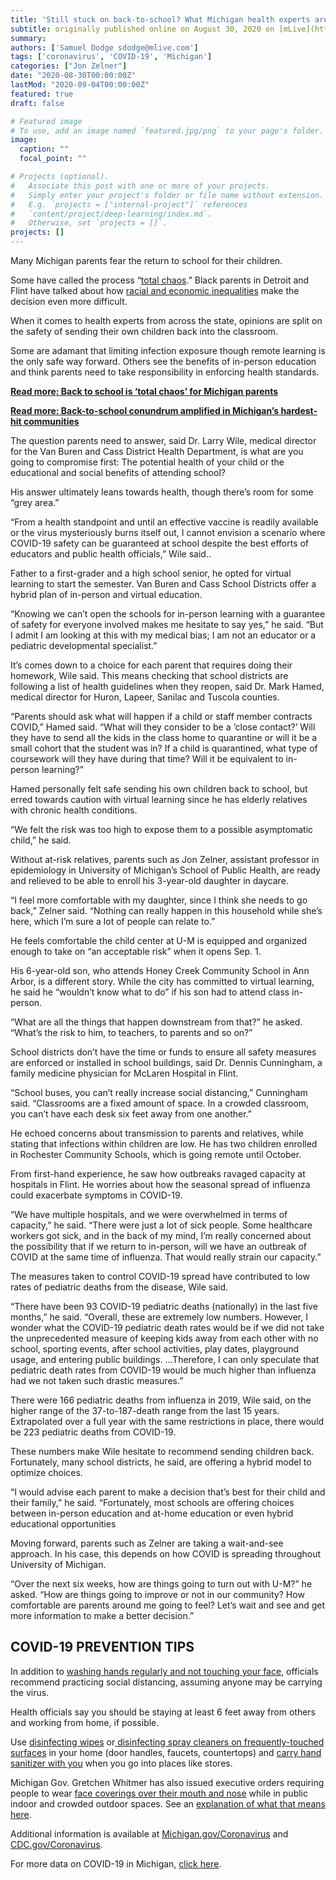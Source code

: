 ```yaml
---
title: 'Still stuck on back-to-school? What Michigan health experts are deciding for their own kids'
subtitle: originally published online on August 30, 2020 on [mLive](https://www.mlive.com/coronavirus/2020/08/still-stuck-on-back-to-school-what-michigan-health-experts-are-deciding-for-their-own-kids.html)
summary: 
authors: ['Samuel Dodge sdodge@mlive.com']
tags: ['coronavirus', 'COVID-19', 'Michigan']
categories: ["Jon Zelner"]
date: "2020-08-30T00:00:00Z"
lastMod: "2020-09-04T00:00:00Z"
featured: true
draft: false

# Featured image
# To use, add an image named `featured.jpg/png` to your page's folder. 
image:
  caption: ""
  focal_point: ""

# Projects (optional).
#   Associate this post with one or more of your projects.
#   Simply enter your project's folder or file name without extension.
#   E.g. `projects = ["internal-project"]` references 
#   `content/project/deep-learning/index.md`.
#   Otherwise, set `projects = []`.
projects: []
---
```

Many Michigan parents fear the return to school for their children.

Some have called the process “[total chaos](https://www.mlive.com/public-interest/2020/08/back-to-school-is-total-chaos-for-michigan-parents.html).” Black parents in Detroit and Flint have talked about how [racial and economic inequalities](https://www.mlive.com/public-interest/2020/08/back-to-school-conundrum-amplified-in-michigans-hardest-hit-communities.html) make the decision even more difficult.

When it comes to health experts from across the state, opinions are split on the safety of sending their own children back into the classroom.

Some are adamant that limiting infection exposure though remote learning is the only safe way forward. Others see the benefits of in-person education and think parents need to take responsibility in enforcing health standards.

**[Read more: Back to school is ‘total chaos’ for Michigan parents](https://www.mlive.com/public-interest/2020/08/back-to-school-is-total-chaos-for-michigan-parents.html)**

**[Read more: Back-to-school conundrum amplified in Michigan’s hardest-hit communities](https://www.mlive.com/public-interest/2020/08/back-to-school-conundrum-amplified-in-michigans-hardest-hit-communities.html)**


The question parents need to answer, said Dr. Larry Wile, medical director for the Van Buren and Cass District Health Department, is what are you going to compromise first: The potential health of your child or the educational and social benefits of attending school?

His answer ultimately leans towards health, though there’s room for some “grey area.”

“From a health standpoint and until an effective vaccine is readily available or the virus mysteriously burns itself out, I cannot envision a scenario where COVID-19 safety can be guaranteed at school despite the best efforts of educators and public health officials,” Wile said..

Father to a first-grader and a high school senior, he opted for virtual learning to start the semester. Van Buren and Cass School Districts offer a hybrid plan of in-person and virtual education.

“Knowing we can’t open the schools for in-person learning with a guarantee of safety for everyone involved makes me hesitate to say yes,” he said. “But I admit I am looking at this with my medical bias; I am not an educator or a pediatric developmental specialist.”

It’s comes down to a choice for each parent that requires doing their homework, Wile said. This means checking that school districts are following a list of health guidelines when they reopen, said Dr. Mark Hamed, medical director for Huron, Lapeer, Sanilac and Tuscola counties.

“Parents should ask what will happen if a child or staff member contracts COVID,” Hamed said. “What will they consider to be a ‘close contact?’ Will they have to send all the kids in the class home to quarantine or will it be a small cohort that the student was in? If a child is quarantined, what type of coursework will they have during that time? Will it be equivalent to in-person learning?”

Hamed personally felt safe sending his own children back to school, but erred towards caution with virtual learning since he has elderly relatives with chronic health conditions.

“We felt the risk was too high to expose them to a possible asymptomatic child,” he said.

Without at-risk relatives, parents such as Jon Zelner, assistant professor in epidemiology in University of Michigan’s School of Public Health, are ready and relieved to be able to enroll his 3-year-old daughter in daycare.

“I feel more comfortable with my daughter, since I think she needs to go back,” Zelner said. “Nothing can really happen in this household while she’s here, which I’m sure a lot of people can relate to.”

He feels comfortable the child center at U-M is equipped and organized enough to take on “an acceptable risk” when it opens Sep. 1.

His 6-year-old son, who attends Honey Creek Community School in Ann Arbor, is a different story. While the city has committed to virtual learning, he said he “wouldn’t know what to do” if his son had to attend class in-person.

“What are all the things that happen downstream from that?” he asked. “What’s the risk to him, to teachers, to parents and so on?”

School districts don’t have the time or funds to ensure all safety measures are enforced or installed in school buildings, said Dr. Dennis Cunningham, a family medicine physician for McLaren Hospital in Flint.

“School buses, you can’t really increase social distancing,” Cunningham said. “Classrooms are a fixed amount of space. In a crowded classroom, you can’t have each desk six feet away from one another.”

He echoed concerns about transmission to parents and relatives, while stating that infections within children are low. He has two children enrolled in Rochester Community Schools, which is going remote until October.

From first-hand experience, he saw how outbreaks ravaged capacity at hospitals in Flint. He worries about how the seasonal spread of influenza could exacerbate symptoms in COVID-19.

“We have multiple hospitals, and we were overwhelmed in terms of capacity,” he said. “There were just a lot of sick people. Some healthcare workers got sick, and in the back of my mind, I’m really concerned about the possibility that if we return to in-person, will we have an outbreak of COVID at the same time of influenza. That would really strain our capacity.”

The measures taken to control COVID-19 spread have contributed to low rates of pediatric deaths from the disease, Wile said.

“There have been 93 COVID-19 pediatric deaths (nationally) in the last five months,” he said. “Overall, these are extremely low numbers. However, I wonder what the COVID-19 pediatric death rates would be if we did not take the unprecedented measure of keeping kids away from each other with no school, sporting events, after school activities, play dates, playground usage, and entering public buildings. ...Therefore, I can only speculate that pediatric death rates from COVID-19 would be much higher than influenza had we not taken such drastic measures.”

There were 166 pediatric deaths from influenza in 2019, Wile said, on the higher range of the 37-to-187-death range from the last 15 years. Extrapolated over a full year with the same restrictions in place, there would be 223 pediatric deaths from COVID-19.

These numbers make Wile hesitate to recommend sending children back. Fortunately, many school districts, he said, are offering a hybrid model to optimize choices.

“I would advise each parent to make a decision that’s best for their child and their family,” he said. “Fortunately, most schools are offering choices between in-person education and at-home education or even hybrid educational opportunities

Moving forward, parents such as Zelner are taking a wait-and-see approach. In his case, this depends on how COVID is spreading throughout University of Michigan.

“Over the next six weeks, how are things going to turn out with U-M?” he asked. “How are things going to improve or not in our community? How comfortable are parents around me going to feel? Let’s wait and see and get more information to make a better decision.”

## COVID-19 PREVENTION TIPS

In addition to [washing hands regularly and not touching your face](https://www.amazon.com/s?ots=1&tag=advancemichig-20&linkCode=w50&k=antibacterial+hand+soap&ref=nb_sb_noss_1), officials recommend practicing social distancing, assuming anyone may be carrying the virus.

Health officials say you should be staying at least 6 feet away from others and working from home, if possible.

Use [disinfecting wipes](https://www.amazon.com/s?ots=1&tag=advancemichig-20&linkCode=w50&k=disinfecting+wipes&crid=3HZH7H3G4F3WH&sprefix=disinfect%2Caps%2C154&ref=nb_sb_ss_i_1_9) or[ disinfecting spray cleaners on frequently-touched surfaces](https://www.amazon.com/s?ots=1&tag=advancemichig-20&linkCode=w50&k=disinfecting+spray+cleaner&crid=35YQDS5TUY35D&sprefix=disinfecting+spray%2Caps%2C150&ref=nb_sb_ss_i_3_18) in your home (door handles, faucets, countertops) and [carry hand sanitizer with you](https://www.amazon.com/hand-sanitizer/s?ots=1&slotNum=0&imprToken=1eb91415-7825-6440-3bc&tag=advancemichig-20&linkCode=w50&k=hand+sanitizer) when you go into places like stores.

Michigan Gov. Gretchen Whitmer has also issued executive orders requiring people to wear [face coverings over their mouth and nose](https://www.amazon.com/s?ots=1&tag=advancemichig-20&linkCode=w50&k=face+coverings&ref=nb_sb_noss_1) while in public indoor and crowded outdoor spaces. See an [explanation of what that means here](https://www.mlive.com/public-interest/2020/07/when-and-where-masks-are-required-in-michigan-now.html).

Additional information is available at [Michigan.gov/Coronavirus](https://nam01.safelinks.protection.outlook.com/?url=https%3A%2F%2Flnks.gd%2Fl%2FeyJhbGciOiJIUzI1NiJ9.eyJidWxsZXRpbl9saW5rX2lkIjoxMDQsInVyaSI6ImJwMjpjbGljayIsImJ1bGxldGluX2lkIjoiMjAyMDAzMTguMTg5MTM5NzEiLCJ1cmwiOiJodHRwczovL3d3dy5taWNoaWdhbi5nb3YvQ29yb25hdmlydXMifQ.tqA0V6P-0WRBuousVhOLS8_lkPVYYNXXW41Tl89IUBY%2Fbr%2F76262633195-l&data=02%7C01%7CTGMITERN%40mlive.com%7C68acf675bec94a0a61f608d7f134da18%7C1fe6294574e64203848fb9b82929f9d4%7C0%7C0%7C637243081603879863&sdata=Ur99eOPgtWDsU%2BWxoot6Pb1z%2BMyaq7908vKdidsEezI%3D&reserved=0) and [CDC.gov/Coronavirus](https://nam01.safelinks.protection.outlook.com/?url=https%3A%2F%2Flnks.gd%2Fl%2FeyJhbGciOiJIUzI1NiJ9.eyJidWxsZXRpbl9saW5rX2lkIjoxMDUsInVyaSI6ImJwMjpjbGljayIsImJ1bGxldGluX2lkIjoiMjAyMDAzMTguMTg5MTM5NzEiLCJ1cmwiOiJodHRwczovL3d3dy5jZGMuZ292L0Nvcm9uYXZpcnVzIn0.NHMxrW4wPG_ChoyHTK6qKURXb8dR-tlAD-TzvM_pvdI%2Fbr%2F76262633195-l&data=02%7C01%7CTGMITERN%40mlive.com%7C68acf675bec94a0a61f608d7f134da18%7C1fe6294574e64203848fb9b82929f9d4%7C0%7C0%7C637243081603879863&sdata=9u%2B45L8kK%2B%2FvCok0aSv%2Fq6S0njXSpInAwGdRDERuvrc%3D&reserved=0).

For more data on COVID-19 in Michigan, [click here](https://www.mlive.com/coronavirus/data/).
